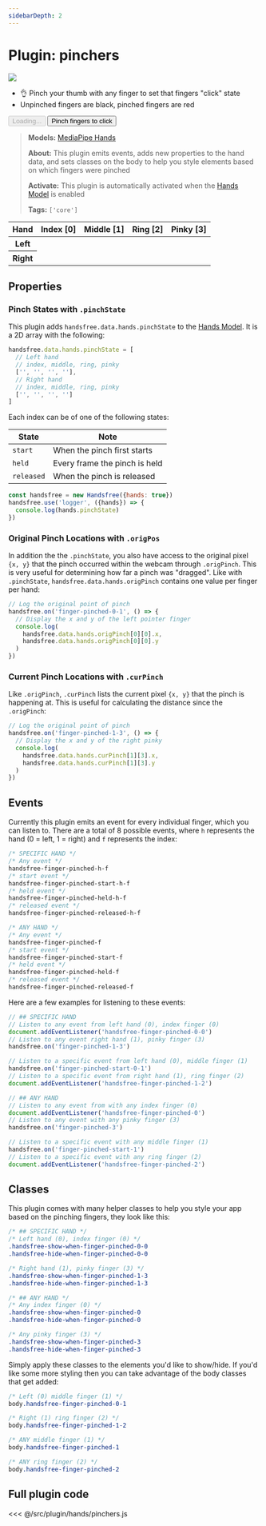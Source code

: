 ```yaml
---
sidebarDepth: 2
---
```

# Plugin: pinchers

<Window>
  <div class="row">
    <div class="col-6"><img src="https://media4.giphy.com/media/IHcXdVDrnpVnZqwq4z/giphy.gif"></div>
    <div class="col-6">
      <ul>
        <li>👌 Pinch your thumb with any finger to set that fingers "click" state</li>
        <li>Unpinched fingers are black, pinched fingers are red</li>
      </ul>
      <HandsfreeToggle class="full-width handsfree-hide-when-started-without-hands" text-off="Pinch fingers to click" text-on="Stop Hands" :opts="demoOpts" />
      <button class="handsfree-show-when-started-without-hands handsfree-show-when-loading" disabled><Fa-Spinner spin /> Loading...</button>
      <button class="handsfree-show-when-started-without-hands handsfree-hide-when-loading" @click="startDemo"><Fa-Video /> Pinch fingers to click</button>
    </div>
  </div>
</Window>


> **Models:** [MediaPipe Hands](/ref/model/hands/)
>
> **About:** This plugin emits events, adds new properties to the hand data, and sets classes on the body to help you style elements based on which fingers were pinched
>
> **Activate:** This plugin is automatically activated when the [Hands Model](/ref/model/hands/) is enabled
>
> **Tags:** `['core']`

<table class="finger-pincher-table">
  <thead>
    <tr>
      <th>Hand</th>
      <th>Index [0]</th>
      <th>Middle [1]</th>
      <th>Ring [2]</th>
      <th>Pinky [3]</th>
    </tr>
  </thead>
  <tbody>
    <tr>
      <th>Left</th>
      <td>
        <div class="finger-pincher handsfree-hide-when-finger-pinched-0-0"></div>
        <div class="finger-pincher handsfree-show-when-finger-pinched-0-0"></div>
      </td>
      <td>
        <div class="finger-pincher handsfree-hide-when-finger-pinched-0-1"></div>
        <div class="finger-pincher handsfree-show-when-finger-pinched-0-1"></div>
      </td>
      <td>
        <div class="finger-pincher handsfree-hide-when-finger-pinched-0-2"></div>
        <div class="finger-pincher handsfree-show-when-finger-pinched-0-2"></div>
      </td>
      <td>
        <div class="finger-pincher handsfree-hide-when-finger-pinched-0-3"></div>
        <div class="finger-pincher handsfree-show-when-finger-pinched-0-3"></div>
      </td>
    </tr>
    <tr>
      <th>Right</th>
      <td>
        <div class="finger-pincher handsfree-hide-when-finger-pinched-1-0"></div>
        <div class="finger-pincher handsfree-show-when-finger-pinched-1-0"></div>
      </td>
      <td>
        <div class="finger-pincher handsfree-hide-when-finger-pinched-1-1"></div>
        <div class="finger-pincher handsfree-show-when-finger-pinched-1-1"></div>
      </td>
      <td>
        <div class="finger-pincher handsfree-hide-when-finger-pinched-1-2"></div>
        <div class="finger-pincher handsfree-show-when-finger-pinched-1-2"></div>
      </td>
      <td>
        <div class="finger-pincher handsfree-hide-when-finger-pinched-1-3"></div>
        <div class="finger-pincher handsfree-show-when-finger-pinched-1-3"></div>
      </td>
    </tr>
  </tbody>
</table>

## Properties

### Pinch States with `.pinchState`

This plugin adds `handsfree.data.hands.pinchState` to the [Hands Model](/ref/model/hands/). It is a 2D array with the following:

```js
handsfree.data.hands.pinchState = [
  // Left hand
  // index, middle, ring, pinky
  ['', '', '', ''],
  // Right hand
  // index, middle, ring, pinky
  ['', '', '', '']
]
```

Each index can be of one of the following states:

| State | Note |
|-------|------|
| `start` | When the pinch first starts |
| `held` | Every frame the pinch is held |
| `released` | When the pinch is released |

```js
const handsfree = new Handsfree({hands: true})
handsfree.use('logger', ({hands}) => {
  console.log(hands.pinchState)
})
```

### Original Pinch Locations with `.origPos`

In addition the the `.pinchState`, you also have access to the original pixel `{x, y}` that the pinch occurred within the webcam through `.origPinch`. This is very useful for determining how far a pinch was "dragged". Like with `.pinchState`, `handsfree.data.hands.origPinch` contains one value per finger per hand:

```js
// Log the original point of pinch
handsfree.on('finger-pinched-0-1', () => {
  // Display the x and y of the left pointer finger
  console.log(
    handsfree.data.hands.origPinch[0][0].x,
    handsfree.data.hands.origPinch[0][0].y
  )
})
```

### Current Pinch Locations with `.curPinch`

Like `.origPinch`, `.curPinch` lists the current pixel `{x, y}` that the pinch is happening at. This is useful for calculating the distance since the `.origPinch`:

```js
// Log the original point of pinch
handsfree.on('finger-pinched-1-3', () => {
  // Display the x and y of the right pinky
  console.log(
    handsfree.data.hands.curPinch[1][3].x,
    handsfree.data.hands.curPinch[1][3].y
  )
})
```

## Events

Currently this plugin emits an event for every individual finger, which you can listen to. There are a total of 8 possible events, where `h` represents the hand (0 = left, 1 = right) and `f` represents the index:

```css
/* SPECIFIC HAND */
/* Any event */
handsfree-finger-pinched-h-f
/* start event */
handsfree-finger-pinched-start-h-f
/* held event */
handsfree-finger-pinched-held-h-f
/* released event */
handsfree-finger-pinched-released-h-f

/* ANY HAND */
/* Any event */
handsfree-finger-pinched-f
/* start event */
handsfree-finger-pinched-start-f
/* held event */
handsfree-finger-pinched-held-f
/* released event */
handsfree-finger-pinched-released-f
```

Here are a few examples for listening to these events:

```js
// ## SPECIFIC HAND
// Listen to any event from left hand (0), index finger (0)
document.addEventListener('handsfree-finger-pinched-0-0')
// Listen to any event right hand (1), pinky finger (3)
handsfree.on('finger-pinched-1-3')

// Listen to a specific event from left hand (0), middle finger (1)
handsfree.on('finger-pinched-start-0-1')
// Listen to a specific event from right hand (1), ring finger (2)
document.addEventListener('handsfree-finger-pinched-1-2')

// ## ANY HAND
// Listen to any event from with any index finger (0)
document.addEventListener('handsfree-finger-pinched-0')
// Listen to any event with any pinky finger (3)
handsfree.on('finger-pinched-3')

// Listen to a specific event with any middle finger (1)
handsfree.on('finger-pinched-start-1')
// Listen to a specific event with any ring finger (2)
document.addEventListener('handsfree-finger-pinched-2')
```

## Classes

This plugin comes with many helper classes to help you style your app based on the pinching fingers, they look like this:

```css
/* ## SPECIFIC HAND */
/* Left hand (0), index finger (0) */
.handsfree-show-when-finger-pinched-0-0
.handsfree-hide-when-finger-pinched-0-0

/* Right hand (1), pinky finger (3) */
.handsfree-show-when-finger-pinched-1-3
.handsfree-hide-when-finger-pinched-1-3

/* ## ANY HAND */
/* Any index finger (0) */
.handsfree-show-when-finger-pinched-0
.handsfree-hide-when-finger-pinched-0

/* Any pinky finger (3) */
.handsfree-show-when-finger-pinched-3
.handsfree-hide-when-finger-pinched-3
```

Simply apply these classes to the elements you'd like to show/hide. If you'd like some more styling then you can take advantage of the body classes that get added:

```css
/* Left (0) middle finger (1) */
body.handsfree-finger-pinched-0-1

/* Right (1) ring finger (2) */
body.handsfree-finger-pinched-1-2

/* ANY middle finger (1) */
body.handsfree-finger-pinched-1

/* ANY ring finger (2) */
body.handsfree-finger-pinched-2
```

## Full plugin code

<<< @/src/plugin/hands/pinchers.js


<!-- Code -->
<script>
export default {
  data () {
    return {
      demoOpts: {
        weboji: false,
        hands: true,
        facemesh: false,
        pose: false,
        holistic: false,

        plugin: {
          pinchers: {enabled: true}
        }
      }
    }
  },

  methods: {
    /**
     * Start the page with our preset options
     */
    startDemo () {
      this.$root.handsfree.update(this.demoOpts)
    }
  }
}
</script>

<style lang="stylus">
.finger-pincher
  display inline-block
  width 32px
  height 32px
  border-radius 32px
  background #000
  margin auto

  &:last-child
    background #f00
</style>